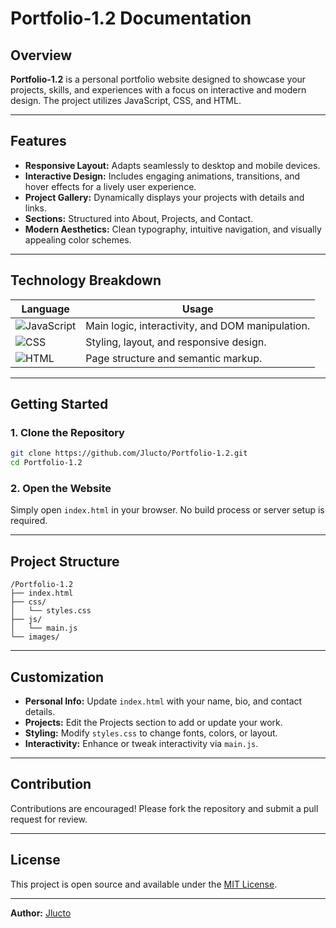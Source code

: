 # Portfolio-1.2 Documentation

## Overview

**Portfolio-1.2** is a personal portfolio website designed to showcase your projects, skills, and experiences with a focus on interactive and modern design. The project utilizes JavaScript, CSS, and HTML. 

---

## Features

- **Responsive Layout:** Adapts seamlessly to desktop and mobile devices.
- **Interactive Design:** Includes engaging animations, transitions, and hover effects for a lively user experience.
- **Project Gallery:** Dynamically displays your projects with details and links.
- **Sections:** Structured into About, Projects, and Contact.
- **Modern Aesthetics:** Clean typography, intuitive navigation, and visually appealing color schemes.

---

## Technology Breakdown

| Language     | Usage                                                                                   |
| ------------ | --------------------------------------------------------------------------------------- |
| ![JavaScript](https://img.shields.io/badge/JavaScript-83.1%25-yellow?logo=javascript&logoColor=black&style=flat-square) | Main logic, interactivity, and DOM manipulation.    |
| ![CSS](https://img.shields.io/badge/CSS-9.2%25-blue?logo=css3&logoColor=white&style=flat-square)       | Styling, layout, and responsive design.             |
| ![HTML](https://img.shields.io/badge/HTML-7.7%25-orange?logo=html5&logoColor=white&style=flat-square)  | Page structure and semantic markup.                 |

---

## Getting Started

### 1. Clone the Repository

```bash
git clone https://github.com/Jlucto/Portfolio-1.2.git
cd Portfolio-1.2
```

### 2. Open the Website

Simply open `index.html` in your browser. No build process or server setup is required.

---

## Project Structure

```
/Portfolio-1.2
├── index.html
├── css/
│   └── styles.css
├── js/
│   └── main.js
└── images/
```

---

## Customization

- **Personal Info:** Update `index.html` with your name, bio, and contact details.
- **Projects:** Edit the Projects section to add or update your work.
- **Styling:** Modify `styles.css` to change fonts, colors, or layout.
- **Interactivity:** Enhance or tweak interactivity via `main.js`.

---

## Contribution

Contributions are encouraged! Please fork the repository and submit a pull request for review.

---

## License

This project is open source and available under the [MIT License](LICENSE).

---

**Author:** [Jlucto](https://github.com/Jlucto)

